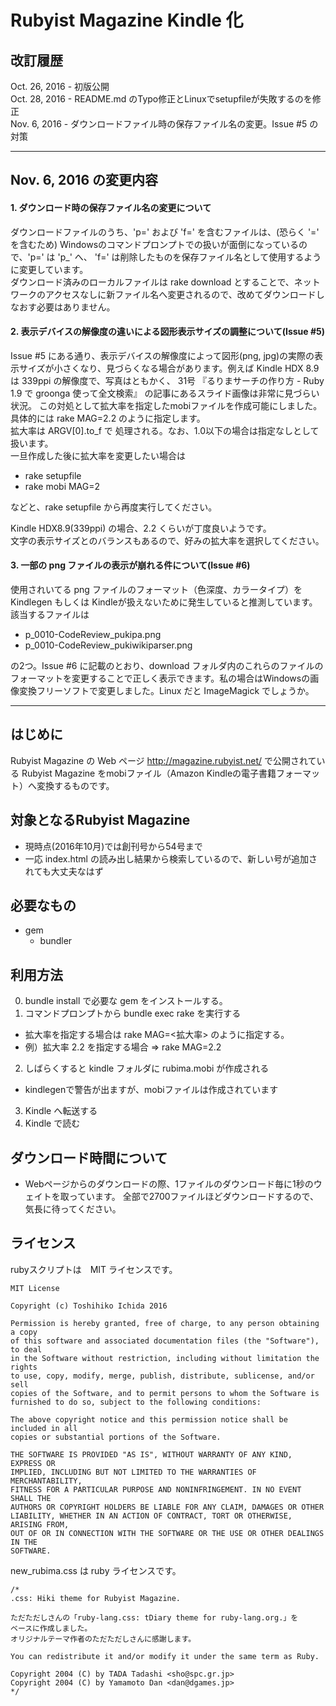 # Rubyist Magazine Kindle 化

## 改訂履歴
Oct. 26, 2016 - 初版公開    
Oct. 28, 2016 - README.md のTypo修正とLinuxでsetupfileが失敗するのを修正  
Nov. 6, 2016 - ダウンロードファイル時の保存ファイル名の変更。Issue #5 の対策

----
## Nov. 6, 2016 の変更内容
#### **1. ダウンロード時の保存ファイル名の変更について**
ダウンロードファイルのうち、'p=' および 'f=' を含むファイルは、(恐らく '=' を含むため) Windowsのコマンドプロンプトでの扱いが面倒になっているので、'p=' は 'p_' へ、 'f=' は削除したものを保存ファイル名として使用するように変更しています。  
ダウンロード済みのローカルファイルは rake download とすることで、ネットワークのアクセスなしに新ファイル名へ変更されるので、改めてダウンロードしなおす必要はありません。

#### **2. 表示デバイスの解像度の違いによる図形表示サイズの調整について(Issue #5)**  
Issue #5 にある通り、表示デバイスの解像度によって図形(png, jpg)の実際の表示サイズが小さくなり、見づらくなる場合があります。例えば Kindle HDX 8.9 は 339ppi の解像度で、写真はともかく、
31号 『るりまサーチの作り方 - Ruby 1.9 で groonga 使って全文検索』 の記事にあるスライド画像は非常に見づらい状況。
この対処として拡大率を指定したmobiファイルを作成可能にしました。  
具体的には rake MAG=2.2 のように指定します。  
拡大率は ARGV[0].to_f で  処理される。なお、1.0以下の場合は指定なしとして扱います。  
一旦作成した後に拡大率を変更したい場合は
  - rake setupfile
  - rake mobi MAG=2

などと、rake setupfile から再度実行してください。

Kindle HDX8.9(339ppi) の場合、2.2 くらいが丁度良いようです。  
文字の表示サイズとのバランスもあるので、好みの拡大率を選択してください。

#### **3. 一部の png ファイルの表示が崩れる件について(Issue #6)**  
使用されいてる png ファイルのフォーマット（色深度、カラータイプ）を Kindlegen もしくは Kindleが扱えないために発生していると推測しています。  
該当するファイルは
- p_0010-CodeReview_pukipa.png          
- p_0010-CodeReview_pukiwikiparser.png  

の2つ。Issue #6 に記載のとおり、download フォルダ内のこれらのファイルのフォーマットを変更することで正しく表示できます。私の場合はWindowsの画像変換フリーソフトで変更しました。Linux だと ImageMagick でしょうか。

----

## はじめに

Rubyist Magazine の Web ページ
http://magazine.rubyist.net/ で公開されている Rubyist Magazine をmobiファイル（Amazon Kindleの電子書籍フォーマット）へ変換するものです。

## 対象となるRubyist Magazine
- 現時点(2016年10月)では創刊号から54号まで
- 一応 index.html の読み出し結果から検索しているので、新しい号が追加されても大丈夫なはず

## 必要なもの
- gem
  - bundler

## 利用方法

0. bundle install で必要な gem をインストールする。
1. コマンドプロンプトから bundle exec rake を実行する  
  - 拡大率を指定する場合は rake MAG=<拡大率> のように指定する。
  - 例）拡大率 2.2 を指定する場合 => rake MAG=2.2
2. しばらくすると kindle フォルダに rubima.mobi が作成される
  - kindlegenで警告が出ますが、mobiファイルは作成されています
3. Kindle へ転送する
4. Kindle で読む


## ダウンロード時間について

- Webページからのダウンロードの際、1ファイルのダウンロード毎に1秒のウェイトを取っています。
全部で2700ファイルほどダウンロードするので、気長に待ってください。


## ライセンス

rubyスクリプトは　MIT ライセンスです。

~~~
MIT License

Copyright (c) Toshihiko Ichida 2016

Permission is hereby granted, free of charge, to any person obtaining a copy
of this software and associated documentation files (the "Software"), to deal
in the Software without restriction, including without limitation the rights
to use, copy, modify, merge, publish, distribute, sublicense, and/or sell
copies of the Software, and to permit persons to whom the Software is
furnished to do so, subject to the following conditions:

The above copyright notice and this permission notice shall be included in all
copies or substantial portions of the Software.

THE SOFTWARE IS PROVIDED "AS IS", WITHOUT WARRANTY OF ANY KIND, EXPRESS OR
IMPLIED, INCLUDING BUT NOT LIMITED TO THE WARRANTIES OF MERCHANTABILITY,
FITNESS FOR A PARTICULAR PURPOSE AND NONINFRINGEMENT. IN NO EVENT SHALL THE
AUTHORS OR COPYRIGHT HOLDERS BE LIABLE FOR ANY CLAIM, DAMAGES OR OTHER
LIABILITY, WHETHER IN AN ACTION OF CONTRACT, TORT OR OTHERWISE, ARISING FROM,
OUT OF OR IN CONNECTION WITH THE SOFTWARE OR THE USE OR OTHER DEALINGS IN THE
SOFTWARE.
~~~

new_rubima.css は ruby ライセンスです。

~~~
/*
.css: Hiki theme for Rubyist Magazine.

ただただしさんの「ruby-lang.css: tDiary theme for ruby-lang.org.」を
ベースに作成しました。
オリジナルテーマ作者のただただしさんに感謝します。

You can redistribute it and/or modify it under the same term as Ruby.

Copyright 2004 (C) by TADA Tadashi <sho@spc.gr.jp>
Copyright 2004 (C) by Yamamoto Dan <dan@dgames.jp>
*/
~~~
